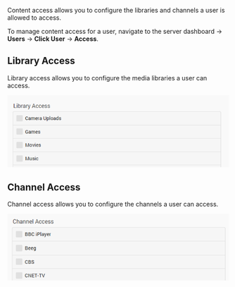 Content access allows you to configure the libraries and channels a user is allowed to access.

To manage content access for a user, navigate to the server dashboard -> **Users** -> **Click User** -> **Access**.

## Library Access

Library access allows you to configure the media libraries a user can access.

![](images/server/users23.png)

## Channel Access

Channel access allows you to configure the channels a user can access.

![](images/server/users24.png)